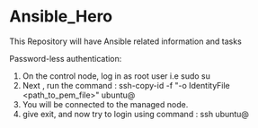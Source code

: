 # Ansible_Hero
This Repository will have Ansible related information and tasks

Password-less authentication:
1. On the control node, log in as root user i.e sudo su
2. Next , run the command : ssh-copy-id -f "-o IdentityFile <path_to_pem_file>" ubuntu@<ip-address-managed-node>
3. You will be connected to the managed node.
4. give exit, and now try to login using command : ssh ubuntu@<ip-address-managed-node>



